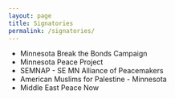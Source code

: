 ```yaml
---
layout: page
title: Signatories
permalink: /signatories/
---
```

- Minnesota Break the Bonds Campaign
- Minnesota Peace Project
- SEMNAP - SE MN Alliance of Peacemakers
- American Muslims for Palestine - Minnesota
- Middle East Peace Now
<br/><br/>